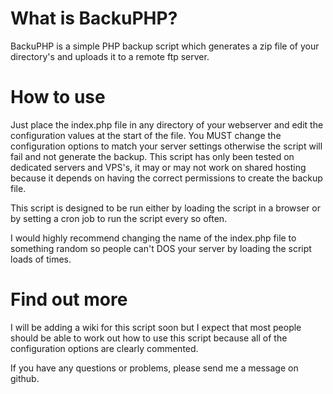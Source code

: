 What is BackuPHP?
========================
BackuPHP is a simple PHP backup script which generates a zip file of your directory's and uploads it to a remote ftp server.

How to use
========================
Just place the index.php file in any directory of your webserver and edit the configuration values at the start of the file. You MUST change the configuration options to match your server settings otherwise the script will fail and not generate the backup. This script has only been tested on dedicated servers and VPS's, it may or may not work on shared hosting because it depends on having the correct permissions to create the backup file.

This script is designed to be run either by loading the script in a browser or by setting a cron job to run the script every so often.

I would highly recommend changing the name of the index.php file to something random so people can't DOS your server by loading the script loads of times.

Find out more
=============
I will be adding a wiki for this script soon but I expect that most people should be able to work out how to use this script because all of the configuration options are clearly commented.

If you have any questions or problems, please send me a message on github.